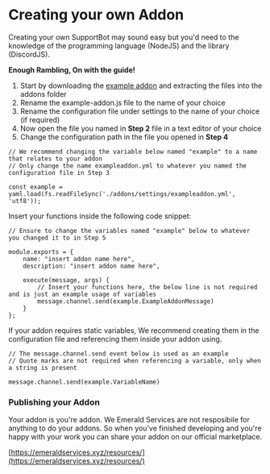 # Creating your own Addon

Creating your own SupportBot may sound easy but you'd need to the knowledge of the programming language \(NodeJS\) and the library \(DiscordJS\).

**Enough Rambling, On with the guide!**

1. Start by downloading the [example addon](https://emeraldservices.xyz/resources/resource/6-example-addon/?do=download) and extracting the files into the addons folder
2. Rename the example-addon.js file to the name of your choice
3. Rename the configuration file under settings to the name of your choice \(if required\)
4. Now open the file you named in **Step 2** file in a text editor of your choice
5. Change the configuration path in the file you opened in **Step 4**

```text
// We recommend changing the variable below named "example" to a name that relates to your addon
// Only change the name exampleaddon.yml to whatever you named the configuration file in Step 3

const example = yaml.load(fs.readFileSync('./addons/settings/exampleaddon.yml', 'utf8'));
```

Insert your functions inside the following code snippet:

```text
// Ensure to change the variables named "example" below to whatever you changed it to in Step 5

module.exports = {
    name: "insert addon name here",
    description: "insert addon name here",

    execute(message, args) {
        // Insert your functions here, the below line is not required and is just an example usage of variables
        message.channel.send(example.ExampleAddonMessage)
    }
};
```

If your addon requires static variables, We recommend creating them in the configuration file and referencing them inside your addon using.

```text
// The message.channel.send event below is used as an example
// Quote marks are not required when referencing a variable, only when a string is present

message.channel.send(example.VariableName)
```

### Publishing your Addon

Your addon is you're addon. We Emerald Services are not resposibile for anything to do your addons. So when you've finished developing and you're happy with your work you can share your addon on our official marketplace.  
  
[https://emeraldservices.xyz/resources/](https://emeraldservices.xyz/resources/)

